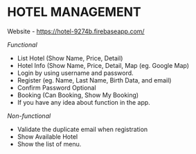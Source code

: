 # HOTEL MANAGEMENT

Website - https://hotel-9274b.firebaseapp.com/

*Functional*

* List Hotel (Show Name, Price, Detail)
* Hotel Info (Show Name, Price, Detail, Map (eg. Google Map)
* Login by using username and password.
* Register (eg. Name, Last Name, Birth Data, and email)
* Confirm Password Optional
* Booking (Can Booking, Show My Booking)
* If you have any idea about function in the app.

*Non-functional*

* Validate the duplicate email when registration
* Show Available Hotel
* Show the list of menu.

